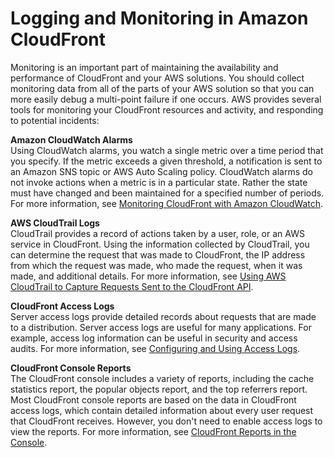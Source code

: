 # Logging and Monitoring in Amazon CloudFront<a name="logging-and-monitoring"></a>

Monitoring is an important part of maintaining the availability and performance of CloudFront and your AWS solutions\. You should collect monitoring data from all of the parts of your AWS solution so that you can more easily debug a multi\-point failure if one occurs\. AWS provides several tools for monitoring your CloudFront resources and activity, and responding to potential incidents:

**Amazon CloudWatch Alarms**  
Using CloudWatch alarms, you watch a single metric over a time period that you specify\. If the metric exceeds a given threshold, a notification is sent to an Amazon SNS topic or AWS Auto Scaling policy\. CloudWatch alarms do not invoke actions when a metric is in a particular state\. Rather the state must have changed and been maintained for a specified number of periods\. For more information, see [Monitoring CloudFront with Amazon CloudWatch](monitoring-using-cloudwatch.md)\.

**AWS CloudTrail Logs**  
CloudTrail provides a record of actions taken by a user, role, or an AWS service in CloudFront\. Using the information collected by CloudTrail, you can determine the request that was made to CloudFront, the IP address from which the request was made, who made the request, when it was made, and additional details\. For more information, see [Using AWS CloudTrail to Capture Requests Sent to the CloudFront API](logging_using_cloudtrail.md)\.

**CloudFront Access Logs**  
Server access logs provide detailed records about requests that are made to a distribution\. Server access logs are useful for many applications\. For example, access log information can be useful in security and access audits\. For more information, see [Configuring and Using Access Logs](AccessLogs.md)\.

**CloudFront Console Reports**  
The CloudFront console includes a variety of reports, including the cache statistics report, the popular objects report, and the top referrers report\. Most CloudFront console reports are based on the data in CloudFront access logs, which contain detailed information about every user request that CloudFront receives\. However, you don't need to enable access logs to view the reports\. For more information, see [CloudFront Reports in the Console](reports.md)\.